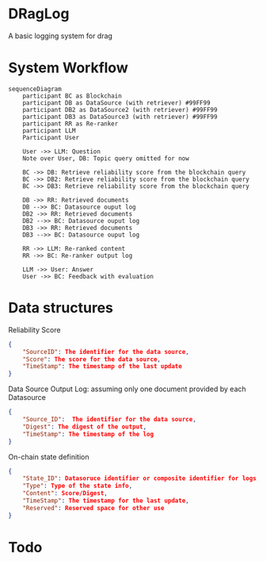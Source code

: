 # DRagLog
A basic logging system for drag



# System Workflow
```mermaid
sequenceDiagram
    participant BC as Blockchain
    participant DB as DataSource (with retriever) #99FF99
    participant DB2 as DataSource2 (with retriever) #99FF99
    participant DB3 as DataSource3 (with retriever) #99FF99
    participant RR as Re-ranker
    participant LLM
    Participant User

    User ->> LLM: Question
    Note over User, DB: Topic query omitted for now

    BC ->> DB: Retrieve reliability score from the blockchain query
    BC ->> DB2: Retrieve reliability score from the blockchain query
    BC ->> DB3: Retrieve reliability score from the blockchain query

    DB ->> RR: Retrieved documents
    DB -->> BC: Datasource ouput log
    DB2 ->> RR: Retrieved documents
    DB2 -->> BC: Datasource ouput log
    DB3 ->> RR: Retrieved documents
    DB3 -->> BC: Datasource ouput log
    
    RR ->> LLM: Re-ranked content
    RR ->> BC: Re-ranker output log

    LLM ->> User: Answer
    User ->> BC: Feedback with evaluation

```

# Data structures 
Reliability Score 
```json
{
    "SourceID": The identifier for the data source,
    "Score": The score for the data source,
    "TimeStamp": The timestamp of the last update
}
```

Data Source Output Log: assuming only one document provided by each Datasource
```json
{
    "Source_ID":  The identifier for the data source,
    "Digest": The digest of the output,
    "TimeStamp": The timestamp of the log
}
```

<!-- Omit for document-level traceback -->
<!-- Re-ranker Output Log
```json
{
    "Input_Source_IDs": The list of input source IDs,
    "Input_Digests": The list of input digests, 
    "Output_Source_IDs": The list of output,
    "Output_Digests": The list of output digests
}
``` -->

On-chain state definition
```json
{
    "State_ID": Datasoruce identifier or composite identifier for logs,
    "Type": Type of the state info,
    "Content": Score/Digest,
    "TimeStamp": The timestamp for the last update,
    "Reserved": Reserved space for other use
}
```

# Todo


